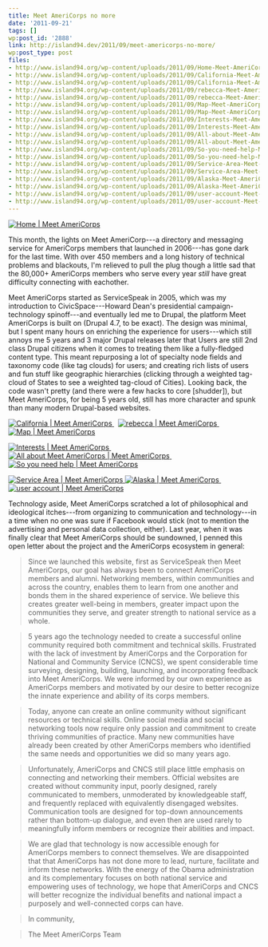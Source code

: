 ```yaml
---
title: Meet AmeriCorps no more
date: '2011-09-21'
tags: []
wp:post_id: '2888'
link: http://island94.dev/2011/09/meet-americorps-no-more/
wp:post_type: post
files:
- http://www.island94.org/wp-content/uploads/2011/09/Home-Meet-AmeriCorps.png
- http://www.island94.org/wp-content/uploads/2011/09/California-Meet-AmeriCorps.png
- http://www.island94.org/wp-content/uploads/2011/09/California-Meet-AmeriCorps-150x150.png
- http://www.island94.org/wp-content/uploads/2011/09/rebecca-Meet-AmeriCorps.png
- http://www.island94.org/wp-content/uploads/2011/09/rebecca-Meet-AmeriCorps-150x150.png
- http://www.island94.org/wp-content/uploads/2011/09/Map-Meet-AmeriCorps.png
- http://www.island94.org/wp-content/uploads/2011/09/Map-Meet-AmeriCorps-150x150.png
- http://www.island94.org/wp-content/uploads/2011/09/Interests-Meet-AmeriCorps.png
- http://www.island94.org/wp-content/uploads/2011/09/Interests-Meet-AmeriCorps-150x150.png
- http://www.island94.org/wp-content/uploads/2011/09/All-about-Meet-AmeriCorps-Meet-AmeriCorps.png
- http://www.island94.org/wp-content/uploads/2011/09/All-about-Meet-AmeriCorps-Meet-AmeriCorps-150x150.png
- http://www.island94.org/wp-content/uploads/2011/09/So-you-need-help-Meet-AmeriCorps.png
- http://www.island94.org/wp-content/uploads/2011/09/So-you-need-help-Meet-AmeriCorps-150x150.png
- http://www.island94.org/wp-content/uploads/2011/09/Service-Area-Meet-AmeriCorps.png
- http://www.island94.org/wp-content/uploads/2011/09/Service-Area-Meet-AmeriCorps-150x150.png
- http://www.island94.org/wp-content/uploads/2011/09/Alaska-Meet-AmeriCorps.png
- http://www.island94.org/wp-content/uploads/2011/09/Alaska-Meet-AmeriCorps-150x150.png
- http://www.island94.org/wp-content/uploads/2011/09/user-account-Meet-AmeriCorps.png
- http://www.island94.org/wp-content/uploads/2011/09/user-account-Meet-AmeriCorps-150x150.png
---
```


[ ![](http://www.island94.org/wp-content/uploads/2011/09/Home-Meet-AmeriCorps.png "Home | Meet AmeriCorps") ](http://www.island94.org/wp-content/uploads/2011/09/Home-Meet-AmeriCorps.png)

This month, the lights on Meet AmeriCorp---a directory and messaging service for AmeriCorps members that launched in 2006---has gone dark for the last time. With over 450 members and a long history of technical problems and blackouts, I'm relieved to pull the plug though a little sad that the 80,000+ AmeriCorps members who serve every year _still_ have great difficulty connecting with eachother.

Meet AmeriCorps started as ServiceSpeak in 2005, which was my introduction to CivicSpace---Howard Dean's presidential campaign-technology spinoff---and eventually led me to Drupal, the platform Meet AmeriCorps is built on (Drupal 4.7, to be exact). The design was minimal, but I spent many hours on enriching the experience for users---which still annoys me 5 years and 3 major Drupal releases later that Users are still 2nd class Drupal citizens when it comes to treating them like a fully-fledged content type. This meant repurposing a lot of specialty node fields and taxonomy code (like tag clouds) for users; and creating rich lists of users and fun stuff like geographic hierarchies (clicking through a weighted tag-cloud of States to see a weighted tag-cloud of Cities). Looking back, the code wasn't pretty (and there were a few hacks to core [shudder]), but Meet AmeriCorps, for being 5 years old, still has more character and spunk than many modern Drupal-based websites.

[ ![](http://www.island94.org/wp-content/uploads/2011/09/California-Meet-AmeriCorps-150x150.png "California | Meet AmeriCorps") ](http://www.island94.org/wp-content/uploads/2011/09/California-Meet-AmeriCorps.png)  [ ![](http://www.island94.org/wp-content/uploads/2011/09/rebecca-Meet-AmeriCorps-150x150.png "rebecca | Meet AmeriCorps") ](http://www.island94.org/wp-content/uploads/2011/09/rebecca-Meet-AmeriCorps.png)  [ ![](http://www.island94.org/wp-content/uploads/2011/09/Map-Meet-AmeriCorps-150x150.png "Map | Meet AmeriCorps") ](http://www.island94.org/wp-content/uploads/2011/09/Map-Meet-AmeriCorps.png)

[ ![](http://www.island94.org/wp-content/uploads/2011/09/Interests-Meet-AmeriCorps-150x150.png "Interests | Meet AmeriCorps") ](http://www.island94.org/wp-content/uploads/2011/09/Interests-Meet-AmeriCorps.png)  [ ![](http://www.island94.org/wp-content/uploads/2011/09/All-about-Meet-AmeriCorps-Meet-AmeriCorps-150x150.png "All about Meet AmeriCorps | Meet AmeriCorps") ](http://www.island94.org/wp-content/uploads/2011/09/All-about-Meet-AmeriCorps-Meet-AmeriCorps.png)  [ ![](http://www.island94.org/wp-content/uploads/2011/09/So-you-need-help-Meet-AmeriCorps-150x150.png "So you need help | Meet AmeriCorps") ](http://www.island94.org/wp-content/uploads/2011/09/So-you-need-help-Meet-AmeriCorps.png)

[ ![](http://www.island94.org/wp-content/uploads/2011/09/Service-Area-Meet-AmeriCorps-150x150.png "Service Area | Meet AmeriCorps") ](http://www.island94.org/wp-content/uploads/2011/09/Service-Area-Meet-AmeriCorps.png) [ ![](http://www.island94.org/wp-content/uploads/2011/09/Alaska-Meet-AmeriCorps-150x150.png "Alaska | Meet AmeriCorps") ](http://www.island94.org/wp-content/uploads/2011/09/Alaska-Meet-AmeriCorps.png)  [ ![](http://www.island94.org/wp-content/uploads/2011/09/user-account-Meet-AmeriCorps-150x150.png "user account | Meet AmeriCorps") ](http://www.island94.org/wp-content/uploads/2011/09/user-account-Meet-AmeriCorps.png)

Technology aside, Meet AmeriCorps scratched a lot of philosophical and ideological itches---from organizing to communication and technology---in a time when no one was sure if Facebook would stick (not to mention the advertising and personal data collection, either). Last year, when it was finally clear that Meet AmeriCorps should be sundowned, I penned this open letter about the project and the AmeriCorps ecosystem in general:

> Since we launched this website, first as ServiceSpeak then Meet AmeriCorps, our goal has always been to connect AmeriCorps members and alumni. Networking members, within communities and across the country, enables them to learn from one another and bonds them in the shared experience of service. We believe this creates greater well-being in members, greater impact upon the communities they serve, and greater strength to national service as a whole.

>

> 5 years ago the technology needed to create a successful online community required both commitment and technical skills. Frustrated with the lack of investment by AmeriCorps and the Corporation for National and Community Service (CNCS), we spent considerable time surveying, designing, building, launching, and incorporating feedback into Meet AmeriCorps. We were informed by our own experience as AmeriCorps members and motivated by our desire to better recognize the innate experience and ability of its corps members.

>

> Today, anyone can create an online community without significant resources or technical skills. Online social media and social networking tools now require only passion and commitment to create thriving communities of practice. Many new communities have already been created by other AmeriCorps members who identified the same needs and opportunities we did so many years ago.

>

> Unfortunately, AmeriCorps and CNCS still place little emphasis on connecting and networking their members. Official websites are created without community input, poorly designed, rarely communicated to members, unmoderated by knowledgeable staff, and frequently replaced with equivalently disengaged websites. Communication tools are designed for top-down announcements rather than bottom-up dialogue, and even then are used rarely to meaningfully inform members or recognize their abilities and impact.

>

> We are glad that technology is now accessible enough for AmeriCorps members to connect themselves. We are disappointed that that AmeriCorps has not done more to lead, nurture, facilitate and inform these networks. With the energy of the Obama administration and its complementary focuses on both national service and empowering uses of technology, we hope that AmeriCorps and CNCS will better recognize the individual benefits and national impact a purposely and well-connected corps can have.

>

> In community,

> The Meet AmeriCorps Team